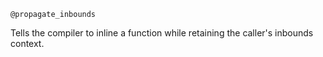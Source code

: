 ```
@propagate_inbounds
```

Tells the compiler to inline a function while retaining the caller's inbounds context.
